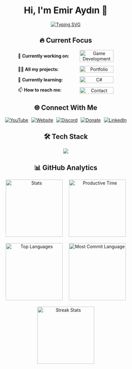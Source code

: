 <div align="center">

# Hi, I'm Emir Aydın 👋

[![Typing SVG](https://readme-typing-svg.demolab.com?font=Fira+Code&weight=600&size=24&duration=4000&pause=1000&color=38BCF7&center=true&width=500&lines=Professional+Game+Developer;Unreal+%26+Unity+Specialist;Full-Stack+Game+Programmer)](https://emiraydin.me)

## 🔥 Current Focus

<div style="width: 60%; max-width: 800px; margin: 0 auto;">
  <div style="display: flex; justify-content: space-between; align-items: center; margin: 12px 0;">
    <span style="width: 100%; text-align: left;">🔭 <strong>Currently working on:</strong></span>
    <a href="https://www.emiraydin.me/blog" target="_blank" style="width: 55%; display: block;">
      <img src="https://img.shields.io/badge/＿＿Game_Development＿＿-FF7139?style=for-the-badge&logo=unity&logoColor=white&labelWidth=100" alt="Game Development" style="width: 100%;">
    </a>
  </div>
  
  <div style="display: flex; justify-content: space-between; align-items: center; margin: 12px 0;">
    <span style="width: 100%; text-align: left;">👨‍💻 <strong>All my projects:</strong></span>
    <a href="https://www.emiraydin.me/projects" target="_blank" style="width: 55%; display: block;">
      <img src="https://img.shields.io/badge/＿＿Portfolio＿＿-2EA44F?style=for-the-badge&logo=github&logoColor=white&labelWidth=100" alt="Portfolio" style="width: 100%;">
    </a>
  </div>
  
  <div style="display: flex; justify-content: space-between; align-items: center; margin: 12px 0;">
    <span style="width: 100%; text-align: left;">🌱 <strong>Currently learning:</strong></span>
    <a href="https://learn.microsoft.com/en-us/dotnet/csharp/" target="_blank" style="width: 55%; display: block;">
      <img src="https://img.shields.io/badge/＿＿Advanced_C%23＿＿-239120?style=for-the-badge&logo=c-sharp&logoColor=white&labelWidth=100" alt="C#" style="width: 100%;">
    </a>
  </div>
  
  <div style="display: flex; justify-content: space-between; align-items: center; margin: 12px 0;">
    <span style="width: 100%; text-align: left;">📫 <strong>How to reach me:</strong></span>
    <a href="https://emiraydin.me/contact" target="_blank" style="width: 55%; display: block;">
      <img src="https://img.shields.io/badge/＿＿Contact＿＿-4285F4?style=for-the-badge&logo=google-chrome&logoColor=white&labelWidth=100" alt="Contact" style="width: 100%;">
    </a>
  </div>
</div>

## 🌐 Connect With Me

<div style="display: flex; justify-content: center; gap: 10px; flex-wrap: wrap;">
  <a href="https://www.youtube.com/@yourchannel" target="_blank">
    <img src="https://img.shields.io/badge/YouTube-FF0000?style=for-the-badge&logo=youtube&logoColor=white" alt="YouTube">
  </a>
  <a href="https://www.emiraydin.me" target="_blank">
    <img src="https://img.shields.io/badge/Website-4CAF50?style=for-the-badge&logo=google-chrome&logoColor=white" alt="Website">
  </a>
  <a href="https://discord.gg/yourinvite" target="_blank">
    <img src="https://img.shields.io/badge/Discord-5865F2?style=for-the-badge&logo=discord&logoColor=white" alt="Discord">
  </a>
  <a href="https://github.com/sponsors/ibrahimemiraydin" target="_blank">
    <img src="https://img.shields.io/badge/Donate-FF5E5B?style=for-the-badge&logo=ko-fi&logoColor=white" alt="Donate">
  </a>
  <a href="https://www.linkedin.com/in/yourprofile" target="_blank">
    <img src="https://img.shields.io/badge/LinkedIn-0077B5?style=for-the-badge&logo=linkedin&logoColor=white" alt="LinkedIn">
  </a>
</div>

## 🛠️ Tech Stack

<div style="display: flex; justify-content: center; flex-wrap: wrap; gap: 15px;">
  <img src="https://skillicons.dev/icons?i=unreal,unity,csharp,cs,javascript,typescript,react,threejs,blender,maya,git,github,visualstudio,vscode,py" />
</div>

## 📊 GitHub Analytics

<div style="display: flex; justify-content: center; gap: 20px; flex-wrap: wrap;">
  <img src="https://github-profile-summary-cards.vercel.app/api/cards/stats?username=ibrahimemiraydin&theme=dracula" alt="Stats" height="180"/>
  <img src="https://github-profile-summary-cards.vercel.app/api/cards/productive-time?username=ibrahimemiraydin&theme=dracula&utcOffset=8" height="180" alt="Productive Time"/>
  <img src="https://github-profile-summary-cards.vercel.app/api/cards/repos-per-language?username=ibrahimemiraydin&theme=dracula" height="180" alt="Top Languages"/>
  <img src="https://github-profile-summary-cards.vercel.app/api/cards/most-commit-language?username=ibrahimemiraydin&theme=dracula" height="180" alt="Most Commit Language"/>
  <img src="https://github-readme-streak-stats.herokuapp.com/?user=ibrahimemiraydin&theme=dracula&hide_border=true" height="180" alt="Streak Stats"/>
</div>

</div>
